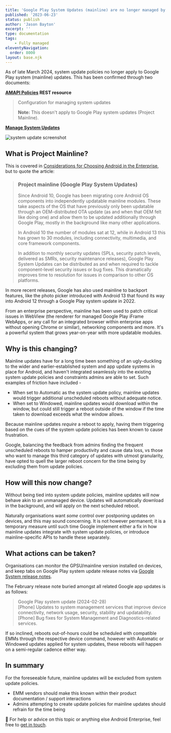 ```yaml
---
title: 'Google Play System Updates (mainline) are no longer managed by Android Enterprise system update policies'
published: '2023-06-23'
status: publish
author: 'Jason Bayton'
excerpt: ''
type: documentation
tags:
    - Fully managed
eleventyNavigation:
  order: 8000
layout: base.njk
---
```

As of late March 2024, system update policies no longer apply to Google Play system (mainline) updates. This has been confirmed through two documents:

**[AMAPI Policies](https://developers.google.com/android/management/reference/rest/v1/enterprises.policies#systemupdate) REST resource**

> Configuration for managing system updates
>
> **Note:** This doesn't apply to Google Play system updates (Project Mainline).

**[Manage System Updates](https://developer.android.com/work/dpc/system-updates)**

![system update screenshot](https://cdn.bayton.org/uploads/2024/system-update-screen.png)

## What is Project Mainline?

This is covered in [Considerations for Choosing Android in the Enterprise](https://bayton.org/android/considerations-for-choosing-android-in-the-enterprise/), but to quote the article:

> ### Project mainline (Google Play System Updates)
>
> Since Android 10, Google has been migrating core Android OS components into independently updatable mainline modules. These take aspects of the OS that have previously only been updatable through an OEM-distributed OTA update (as and when that OEM felt like doing one) and allow them to be updated additionally through Google Play, mostly in the background like many other applications.
>
> In Android 10 the number of modules sat at 12, while in Android 13 this has grown to 30 modules, including connectivity, multimedia, and core framework components. 
>
> In addition to monthly security updates (SPLs, security patch levels, delivered as SMRs, security maintenance releases), Google Play System Updates can be distributed as and when required to tackle component-level security issues or bug fixes. This dramatically improves time to resolution for issues in comparison to other OS platforms.

In more recent releases, Google has also used mainline to backport features, like the photo picker introduced with Android 13 that found its way into Android 12 through a Google Play system update in 2022.

From an enterprise perspective, mainline has been used to patch critical issues in WebView (the renderer for managed Google Play iFrame WebApps, or any call for an integrated browser within enterprise apps without opening Chrome or similar), networking components and more. It's a powerful system that grows year-on-year with more updatable modules. 

## Why is this changing?

Mainline updates have for a long time been something of an ugly-duckling to the wider and earlier-established system and app update systems in place for Android, and haven't integrated seamlessly into the existing system update policies and constraints admins are able to set. Such examples of friction have included - 

- When set to Automatic as the system update policy, mainline updates would trigger additional unscheduled reboots without adequate notice.
- When set to Windowed, mainline updates would download within the window, but could still trigger a reboot outside of the window if the time taken to download exceeds what the window allows.

Because mainline updates _require_ a reboot to apply, having them triggering based on the cues of the system update policies has been known to cause frustration.

Google, balancing the feedback from admins finding the frequent unscheduled reboots to hamper productivity and cause data loss, vs those who want to manage this third category of updates with utmost granularity, have opted to quell the larger reboot concern for the time being by excluding them from update policies.

## How will this now change?

Without being tied into system update policies, mainline updates will now behave akin to an unmanaged device. Updates will automatically download in the background, and will apply on the next scheduled reboot. 

Naturally organisations want _some_ control over postponing updates on devices, and this may sound concerning. It is not however permanent; it is a temporary measure until such time Google implement either a fix in how mainline updates integrate with system update policies, or introduce mainline-specific APIs to handle these separately. 

## What actions can be taken?

Organisations can monitor the GPSU/mainline version installed on devices, and keep tabs on Google Play system update release notes via [Google System release notes](https://support.google.com/product-documentation/answer/14343500). 

The February release note buried amongst all related Google app updates is as follows:

> Google Play system update (2024-02-28)  
> [Phone] Updates to system management services that improve device connectivity, network usage, security, stability and updatability.  
> [Phone] Bug fixes for System Management and Diagnostics-related services.

If so inclined, reboots out-of-hours could be scheduled with compatible EMMs through the respective device command, however with Automatic or Windowed updates applied for system updates, these reboots will happen on a semi-regular cadence either way.

## In summary 

For the foreseeable future, mainline updates will be excluded from system update policies.

- EMM vendors should make this known within their product documentation / support interactions
- Admins attempting to create update policies for mainline updates should refrain for the time being

🛟 For help or advice on this topic or anything else Android Enterprise, feel free to [get in touch](/support/).